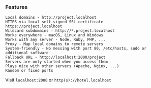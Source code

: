 ### Features

    Local domains - http://project.localhost
    HTTPS via local self-signed SSL certificate - https://project.localhost
    Wildcard subdomains - http://*.project.localhost
    Works everywhere - macOS, Linux and Windows
    Works with any server - Node, Ruby, PHP, ...
    Proxy - Map local domains to remote servers
    System-friendly - No messing with port 80, /etc/hosts, sudo or additional software
    Fallback URL - http://localhost:2000/project
    Servers are only started when you access them
    Plays nice with other servers (Apache, Nginx, ...)
    Random or fixed ports

Visit `localhost:2000` or `http(s)://hotel.localhost`
